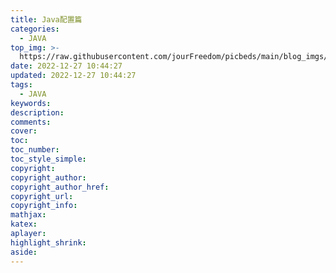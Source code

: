 ```yaml
---
title: Java配置篇
categories: 
  - JAVA
top_img: >-
  https://raw.githubusercontent.com/jourFreedom/picbeds/main/blog_imgs/8ea16b280878493e8b07cd4f33c4b465_9b9b8903ca754025ae8507dbb805525a_thumb.jpg
date: 2022-12-27 10:44:27
updated: 2022-12-27 10:44:27
tags:
  - JAVA
keywords:
description:
comments:
cover:
toc:
toc_number:
toc_style_simple:
copyright:
copyright_author:
copyright_author_href:
copyright_url:
copyright_info:
mathjax:
katex:
aplayer:
highlight_shrink:
aside:
---
```

